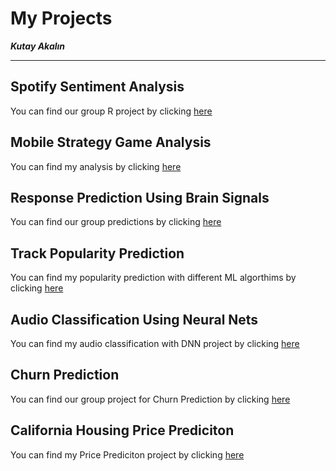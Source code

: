 # My Projects
**_Kutay Akalın_**
***

## Spotify Sentiment Analysis

You can find our group R project by clicking [here](https://pjournal.github.io/mef03g-spo-R-ify/SpotifyR/EDA_Final_Report.html)

## Mobile Strategy Game Analysis

You can find my analysis by clicking [here](https://htmlpreview.github.io/?https://github.com/KutayAkalin/Projects/blob/master/Mobile_Strategy_Game_Analysis.html)

## Response Prediction Using Brain Signals  

You can find our group predictions by clicking [here](https://github.com/KutayAkalin/Projects/blob/master/Response%20Prediction%20Using%20Brain%20Signals.ipynb)

## Track Popularity Prediction

You can find my popularity prediction with different ML algorthims by clicking [here](https://htmlpreview.github.io/?https://github.com/KutayAkalin/Projects/blob/master/Track%20Popularity%20Prediction.html)

## Audio Classification Using Neural Nets

You can find my audio classification with DNN project by clicking [here](https://github.com/KutayAkalin/Projects/blob/master/Audio%20Classification%20Using%20Neural%20Nets.ipynb)

## Churn Prediction

You can find our group project for Churn Prediction by clicking [here](https://htmlpreview.github.io/?https://github.com/KutayAkalin/Projects/blob/master/BDA523_Final_Project_KKbox.html)

## California Housing Price Prediciton

You can find my Price Prediciton project by clicking [here](https://github.com/KutayAkalin/Projects/blob/master/California_Price.ipynb)
